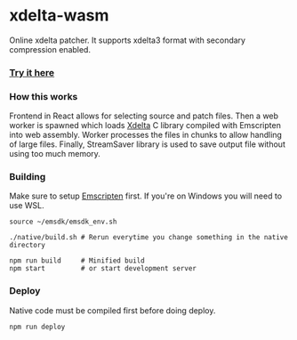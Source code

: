 # xdelta-wasm

Online xdelta patcher. It supports xdelta3 format with secondary compression enabled.

### [Try it here](https://kotcrab.github.io/xdelta-wasm/)

### How this works

Frontend in React allows for selecting source and patch files.
Then a web worker is spawned which loads [Xdelta](https://github.com/jmacd/xdelta) C library compiled with Emscripten into web assembly.
Worker processes the files in chunks to allow handling of large files. Finally, StreamSaver library is used to save output file without using
too much memory.

### Building

Make sure to setup [Emscripten](https://emscripten.org/docs/getting_started/downloads.html) first. If you're on Windows you will need to use WSL.

```
source ~/emsdk/emsdk_env.sh

./native/build.sh # Rerun everytime you change something in the native directory

npm run build     # Minified build
npm start         # or start development server
```

### Deploy

Native code must be compiled first before doing deploy.

```
npm run deploy
```
